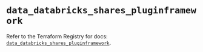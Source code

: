 # `data_databricks_shares_pluginframework`

Refer to the Terraform Registry for docs: [`data_databricks_shares_pluginframework`](https://registry.terraform.io/providers/databricks/databricks/1.75.0/docs/data-sources/shares_pluginframework).

